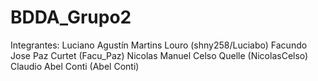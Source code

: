 # BDDA_Grupo2
Integrantes:
Luciano Agustín Martins Louro  (shny258/Luciabo)
Facundo Jose Paz Curtet (Facu_Paz)
Nicolas Manuel Celso Quelle (NicolasCelso)
Claudio Abel Conti (Abel Conti)
